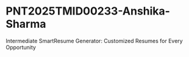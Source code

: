 # PNT2025TMID00233-Anshika-Sharma
Intermediate SmartResume Generator: Customized Resumes for Every Opportunity
